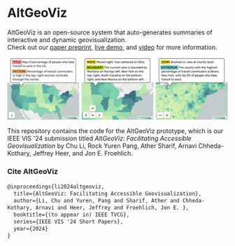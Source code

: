 # AltGeoViz
AltGeoViz is an open-source system that auto-generates summaries of interactive and dynamic geovisualization.
<br>
Check out our [paper preprint](https://arxiv.org/pdf/2406.13853), [live demo](https://accessible-map-420308.uw.r.appspot.com/), and [video](https://youtu.be/EE1w8Ynm1dk) for more information.
<br>
<br>
![AltGeoViz](/figures/project-teaser.png)

This repository contains the code for the AltGeoViz prototype, which is our IEEE VIS '24 submission titled *AltGeoViz: Facilitating Accessible Geovisualization* by Chu Li, Rock Yuren Pang, Ather Sharif, Arnavi Chheda-Kothary, Jeffrey Heer, and Jon E. Froehlich.

### Cite AltGeoViz
```
@inproceedings{li2024altgeoviz,
  title={AltGeoViz: Facilitating Accessible Geovisualization},
  author={Li, Chu and Yuren, Pang and Sharif, Ather and Chheda-Kothary, Arnavi and Heer, Jeffrey and Froehlich, Jon E. },
  booktitle={(to appear in) IEEE TVCG},
  series={IEEE VIS '24 Short Papers},
  year={2024}
}
```


